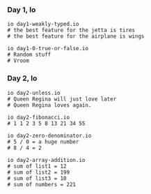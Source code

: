### Day 1, Io ###
```
io day1-weakly-typed.io
# the best feature for the jetta is tires
# the best feature for the airplane is wings
```

```
io day1-0-true-or-false.io
# Random stuff
# Vroom
```

### Day 2, Io ###
```
io day2-unless.io
# Queen Regina will just love later
# Queen Regina loves again.
```

```
io day2-fibonacci.io 
# 1 1 2 3 5 8 13 21 34 55
```

```
io day2-zero-denominator.io
# 5 / 0 = a huge number
# 8 / 4 = 2
```

```
io day2-array-addition.io 
# sum of list1 = 12
# sum of list2 = 199
# sum of list3 = 10
# sum of numbers = 221
```

